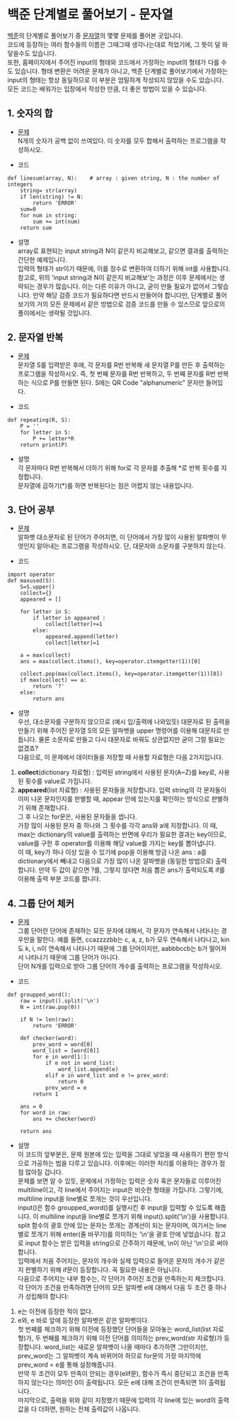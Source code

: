 # 백준 단계별로 풀어보기 - 문자열
[백준](https://www.acmicpc.net)의 단계별로 풀어보기 중 [문자열](https://www.acmicpc.net/step/7)의 몇몇 문제를 풀어본 곳입니다.  
코드에 등장하는 여러 함수들의 이름은 그때그때 생각나는대로 적었기에, 그 뜻이 덜 와닿을수도 있습니다.  
또한, 홈페이지에서 주어진 input의 형태와 코드에서 가정하는 input의 형태가 다를 수도 있습니다. 형태 변환은 어려운 문제가 아니고, 백준 단계별로 풀어보기에서 가정하는 input의 형태는 항상 동일하므로 이 부분은 엄밀하게 작성되지 않았을 수도 있습니다.  
모든 코드는 배워가는 입장에서 작성한 만큼, 더 좋은 방법이 있을 수 있습니다.

## 1. 숫자의 합
- [문제](https://www.acmicpc.net/problem/11720)  
N개의 숫자가 공백 없이 쓰여있다. 이 숫자를 모두 합해서 출력하는 프로그램을 작성하시오.

- 코드 
~~~
def linesum(array, N):    # array : given string, N : the number of integers
    string= str(array)
    if len(string) != N:
        return 'ERROR'
    sum=0
    for num in string:
        sum += int(num)
    return sum
~~~

- 설명  
array로 표현되는 input string과 N이 같은지 비교해보고, 같으면 결과를 출력하는 간단한 예제입니다.  
입력의 형태가 str이기 때문에, 이를 정수로 변환하여 더하기 위해 int를 사용합니다.  
참고로, 위의 'input string과 N이 같은지 비교해보'는 과정은 이후 문제에서는 생략되는 경우가 많습니다. 이는 다른 이유가 아니고, 굳이 만들 필요가 없어서 그렇습니다. 만약 해당 검증 코드가 필요하다면 반드시 만들어야 합니다만, 단계별로 풀어보기의 거의 모든 문제에서 같은 방법으로 검증 코드를 만들 수 있스므로 앞으로의 풀이에서는 생략될 것입니다.  

## 2. 문자열 반복
- [문제](https://www.acmicpc.net/problem/2675)  
문자열 S를 입력받은 후에, 각 문자를 R번 반복해 새 문자열 P를 만든 후 출력하는 프로그램을 작성하시오. 즉, 첫 번째 문자를 R번 반복하고, 두 번째 문자를 R번 반복하는 식으로 P를 만들면 된다. S에는 QR Code "alphanumeric" 문자만 들어있다.  

- 코드  
~~~
def repeating(R, S):
    P = ''
    for letter in S:
        P += letter*R
    return print(P)
~~~

- 설명  
각 문자마다 R번 반복해서 더하기 위해 for로 각 문자를 추출해 \*로 반복 횟수를 지정합니다.  
문자열에 곱하기(\*)를 하면 반복된다는 점은 어렵지 않는 내용입니다.  

## 3. 단어 공부
- [문제](https://www.acmicpc.net/problem/1157)  
알파벳 대소문자로 된 단어가 주어지면, 이 단어에서 가장 많이 사용된 알파벳이 무엇인지 알아내는 프로그램을 작성하시오. 단, 대문자와 소문자를 구분하지 않는다.  

- 코드  
~~~
import operator
def maxused(S):
    S=S.upper()
    collect={}
    appeared = []
    
    for letter in S:
        if letter in appeared :
            collect[letter]+=1
        else:
            appeared.append(letter)
            collect[letter]=1
            
    a = max(collect)
    ans = max(collect.items(), key=operator.itemgetter(1))[0]
    
    collect.pop(max(collect.items(), key=operator.itemgetter(1))[0])
    if max(collect) == a:
        return '?'
    else:
        return ans
~~~

- 설명  
우선, 대소문자를 구분하지 않으므로 (예시 입/출력에 나와있듯) 대문자로 된 출력을 만들기 위해 주어진 문자열 S의 모든 알파벳을 upper 명령어를 이용해 대문자로 만듭니다. 물론 소문자로 만들고 다시 대문자로 바꿔도 상관없지만 굳이 그럴 필요는 없겠죠?  
다음으로, 이 문제에서 데이터들을 저장할 때 사용할 자료형은 다음 2가지입니다.  
1. **collect**(dictionary 자료형) : 입력된 string에서 사용된 문자(A~Z)를 key로, 사용된 횟수를 value로 가집니다.  
2. **appeared**(list 자료형) : 사용된 문자들을 저장합니다. 입력 string의 각 문자들이 이미 나온 문자인지를 판별할 때, appear 안에 있는지를 확인하는 방식으로 판별하기 위해 존재합니다.  
그 후 나오는 for문은, 사용된 문자들을 셉니다.  
가장 많이 사용된 문자 중 하나와 그 횟수를 각각 ans와 a에 지정합니다. 이 때, max는 dictionary의 value를 출력하는 반면에 우리가 필요한 결과는 key이므로, value를 구한 후 operator를 이용해 해당 value를 가지는 key를 뽑아냅니다.  
이 때, key가 하나 이상 있을 수 있기에 pop을 이용해 방금 나온 ans : a를 dictionary에서 빼내고 다음으로 가장 많이 나온 알파벳을 (동일한 방법으로) 출력합니다. 만약 두 값이 같으면 ?를, 그렇지 않다면 처음 뽑은 ans가 출력되도록 if를 이용해 출력 부분 코드를 짭니다.  

## 4. 그룹 단어 체커

- [문제](https://www.acmicpc.net/problem/1316)  
그룹 단어란 단어에 존재하는 모든 문자에 대해서, 각 문자가 연속해서 나타나는 경우만을 말한다. 예를 들면, ccazzzzbb는 c, a, z, b가 모두 연속해서 나타나고, kin도 k, i, n이 연속해서 나타나기 때문에 그룹 단어이지만, aabbbccb는 b가 떨어져서 나타나기 때문에 그룹 단어가 아니다.  
단어 N개를 입력으로 받아 그룹 단어의 개수를 출력하는 프로그램을 작성하시오.  

- 코드  
~~~
def groupped_word():
    raw = input().split('\n')
    N = int(raw.pop(0))
    
    if N != len(raw):
        return 'ERROR'
    
    def checker(word):
        prev_word = word[0]
        word_list = [word[0]]
        for e in word[1:]:
            if e not in word_list:
                word_list.append(e)
            elif e in word_list and e != prev_word:
                return 0
            prev_word = e
        return 1
    
    ans = 0
    for word in raw:
        ans += checker(word)
        
    return ans
~~~

- 설명  
이 코드의 앞부분은, 문제 원본에 있는 입력을 그대로 넣었을 때 사용하기 편한 방식으로 가공하는 법을 다루고 있습니다. 이후에는 이러한 처리를 이용하는 경우가 점점 많아질 겁니다.  
문제를 보면 알 수 있듯, 문제에서 가정하는 입력은 숫자 혹은 문자들로 이루어진 multiline이고, 각 line에서 주어지는 input은 비슷한 형태을 가집니다. 그렇기에, multiline input을 line별로 쪼개는 것이 우선입니다.  
input()은 함수 groupped_word()를 실행시킨 후 input을 입력할 수 있도록 해줍니다. 이 multiline input을 line별로 쪼개기 위해 input().split('\n')을 사용합니다. split 함수의 괄호 안에 있는 문자는 쪼개는 경계선이 되는 문자이며, 여기서는 line별로 쪼개기 위해 enter(줄 바꾸기)를 의미하는 '\n'을 괄호 안에 넣었습니다. 참고로 input 함수는 받은 입력을 string으로 간주하기 때문에, \n이 아닌 '\n'으로 써야 합니다.  
입력에서 처음 주어지는, 문자의 개수와 실제 입력으로 들어온 문자의 개수가 같은지 판별하기 위해 if문이 등장합니다. 꼭 필요한 내용은 아닙니다.  
다음으로 주어지는 내부 함수는, 각 단어가 주어진 조건을 만족하는지 체크합니다. 각 단어가 조건을 만족하려면 단어의 모든 알파벳 e에 대해서 다음 두 조건 중 하나가 성립해야 합니다:  
1. e는 이전에 등장한 적이 없다.  
2. e와, e 바로 앞에 등장한 알파벳은 같은 알파벳이다.  
첫 번째를 체크하기 위해 이전에 등장했던 단어들을 모아놓는 word_list(list 자료형)가, 두 번째를 체크하기 위해 이전 단어를 의미하는 prev_word(str 자료형)가 등장합니다. word_list는 새로운 알파벳이 나올 때마다 추가하면 그만이지만, prev_word는 그 알파벳이 계속 바뀌어야 하므로 for문의 가장 마지막에 prev_word = e를 통해 설정해줍니다.  
만약 두 조건이 모두 만족이 안되는 경우(elif문), 함수가 즉시 중단되고 조건을 만족하지 않는다는 의미인 0이 출력됩니다. 모든 e에 대해 조건이 만족되면 1이 출력됩니다.  
마지막으로, 출력을 위와 같이 지정했기 때문에 입력의 각 line에 있는 word의 출력값을 다 더하면, 원하는 전체 출력값이 나옵니다.
